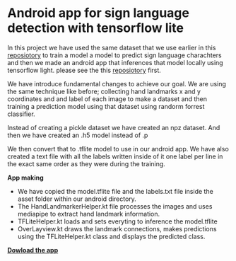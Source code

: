 # Android app for sign language detection with tensorflow lite

In this project we have used the same dataset that we use earlier in this [reposiotory](https://github.com/LordMahi19/ASL-detection) to train a model a model to predict sign language charachters and then we made an android app that inferences that model locally using tensorflow light. please see the this [reposiotory](https://github.com/LordMahi19/ASL-detection) first.

We have introduce fundamental changes to achieve our goal. We are using the same technique like before; collecting hand landmarks x and y coordinates and and label of each image to make a dataset and then training a prediction model using that dataset using randorm forrest classifier.

Instead of creating a pickle dataset we have created an npz dataset. And then we have created an .h5 model instead of .p

We then convert that to .tflite model to use in our android app. We have also created a text file with all the labels written inside of it one label per line in the exact same order as they were during the training.

**App making**

- We have copied the model.tflite file and the labels.txt file inside the asset folder within our android directory.
- The HandLandmarkerHelper.kt file processes the images and uses mediapipe to extract hand landmark information.
- TFLiteHelper.kt loads and sets everyting to inference the model.tflite
- OverLayview.kt draws the landmark connections, makes predictions using the TFLiteHelper.kt class and displays the predicted class.

[**Dowload the app**](https://lut-my.sharepoint.com/:u:/g/personal/mahi_talukder_student_lut_fi/EQjG3WvGn7hGttbHXBUil6IB_NdItEkd-Z19qzHSJObz1A?e=jhvUki)
